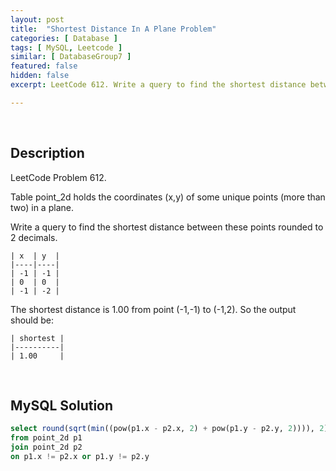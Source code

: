 ```yaml
---
layout: post
title:  "Shortest Distance In A Plane Problem"
categories: [ Database ]
tags: [ MySQL, Leetcode ]
similar: [ DatabaseGroup7 ]
featured: false
hidden: false
excerpt: LeetCode 612. Write a query to find the shortest distance between these points rounded to 2 decimals.

---
```


<br />

## Description

LeetCode Problem 612. 

Table point_2d holds the coordinates (x,y) of some unique points (more than two) in a plane.
 

Write a query to find the shortest distance between these points rounded to 2 decimals.
 
```
| x  | y  |
|----|----|
| -1 | -1 |
| 0  | 0  |
| -1 | -2 |
```

The shortest distance is 1.00 from point (-1,-1) to (-1,2). So the output should be:
 
```
| shortest |
|----------|
| 1.00     |
```


<br />

## MySQL Solution


```sql
select round(sqrt(min((pow(p1.x - p2.x, 2) + pow(p1.y - p2.y, 2)))), 2) as shortest
from point_2d p1
join point_2d p2 
on p1.x != p2.x or p1.y != p2.y
```
